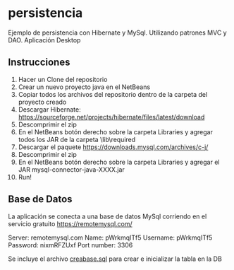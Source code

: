 # persistencia
Ejemplo de persistencia con Hibernate y MySql. Utilizando patrones MVC y DAO. 
Aplicación Desktop

Instrucciones
--------------
1. Hacer un Clone del repositorio
2. Crear un nuevo proyecto java en el NetBeans
3. Copiar todos los archivos del repositorio dentro de la carpeta del proyecto creado
4. Descargar Hibernate: https://sourceforge.net/projects/hibernate/files/latest/download
5. Descomprimir el zip
6. En el NetBeans botón derecho sobre la carpeta Libraries y agregar todos los JAR de la carpeta \lib\required
7. Descargar el paquete https://downloads.mysql.com/archives/c-j/
8. Descomprimir el zip 
9. En el NetBeans botón derecho sobre la carpeta Libraries y agregar el JAR mysql-connector-java-XXXX.jar
10. Run!



Base de Datos
--------------
La aplicación se conecta a una base de datos MySql corriendo en el servicio gratuito https://remotemysql.com/

Server: remotemysql.com 
Name: pWrkmqITf5 
Username: pWrkmqITf5 
Password: nixmRFZUxf 
Port number: 3306

Se incluye el archivo [creabase.sql](https://github.com/aonyi/persistencia/blob/main/creabase.sql) para crear e inicializar la tabla en la DB
